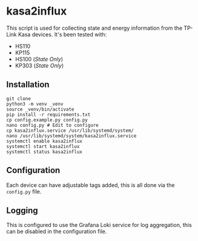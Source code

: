# kasa2influx

This script is used for collecting state and energy information from the TP-Link Kasa devices. It's been tested with:

* HS110
* KP115
* HS100 (_State Only_)
* KP303 (_State Only_)

## Installation

```
git clone
python3 -m venv _venv
source _venv/bin/activate
pip install -r requirements.txt
cp config.example.py config.py
nano config.py # Edit to configure
cp kasa2influx.service /usr/lib/systemd/system/
nano /usr/lib/systemd/system/kasa2influx.service
systemctl enable kasa2influx
systemctl start kasa2influx
systemctl status kasa2influx
```
## Configuration
Each device can have adjustable tags added, this is all done via the `config.py` file.

## Logging
This is configured to use the Grafana Loki service for log aggregation, this can be disabled in the configuration file.
